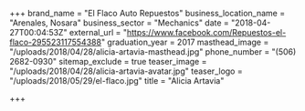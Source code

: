 +++
brand_name = "El Flaco Auto Repuestos"
business_location_name = "Arenales, Nosara"
business_sector = "Mechanics"
date = "2018-04-27T00:04:53Z"
external_url = "https://www.facebook.com/Repuestos-el-flaco-295523117554388"
graduation_year = 2017
masthead_image = "/uploads/2018/04/28/alicia-artavia-masthead.jpg"
phone_number = "(506) 2682-0930"
sitemap_exclude = true
teaser_image = "/uploads/2018/04/28/alicia-artavia-avatar.jpg"
teaser_logo = "/uploads/2018/05/29/el-flaco.jpg"
title = "Alicia Artavia"

+++
